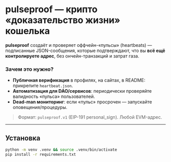 # pulseproof — крипто «доказательство жизни» кошелька

**pulseproof** создаёт и проверяет оффчейн-«пульсы» (heartbeats) — подписанные JSON-сообщения,
которые подтверждают, что вы **всё ещё контролируете адрес**, без ончейн-транзакций и затрат газа.

### Зачем это нужно?
- **Публичная верификация** в профилях, на сайтах, в README: прикрепите `heartbeat.json`.
- **Автоматизация для DAO/сервисов**: периодически проверяйте валидность «пульса» пользователей.
- **Dead-man мониторинг**: если «пульс» просрочен — запускайте оповещения/процедуры.

> Формат: `pulseproof.v1` (EIP-191 personal_sign). Любой EVM-адрес.

---

## Установка
```bash
python -m venv .venv && source .venv/bin/activate
pip install -r requirements.txt
